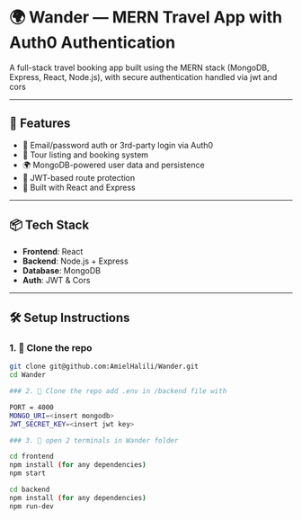 # 🌍 Wander — MERN Travel App with Auth0 Authentication

A full-stack travel booking app built using the MERN stack (MongoDB, Express, React, Node.js), with secure authentication handled via jwt and cors

---

## 🚀 Features

- 🧾 Email/password auth or 3rd-party login via Auth0
- 🛫 Tour listing and booking system
- 🌍 MongoDB-powered user data and persistence
- 🔐 JWT-based route protection
- 🎨 Built with React and Express

---

## 📦 Tech Stack

- **Frontend**: React 
- **Backend**: Node.js + Express
- **Database**: MongoDB
- **Auth**: JWT & Cors

---

## 🛠 Setup Instructions

### 1. 📁 Clone the repo

```bash
git clone git@github.com:AmielHalili/Wander.git
cd Wander

### 2. 📁 Clone the repo add .env in /backend file with 

PORT = 4000
MONGO_URI=<insert mongodb>
JWT_SECRET_KEY=<insert jwt key>

### 3. 📁 open 2 terminals in Wander folder

cd frontend
npm install (for any dependencies)
npm start

cd backend
npm install (for any dependencies)
npm run-dev




